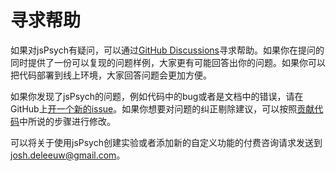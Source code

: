 # 寻求帮助

如果对jsPsych有疑问，可以通过[GitHub Discussions](https://github.com/jspsych/jsPsych/discussions)寻求帮助。如果你在提问的同时提供了一份可以复现的问题样例，大家更有可能回答出你的问题。如果你可以把代码部署到线上环境，大家回答问题会更加方便。

如果你发现了jsPsych的问题，例如代码中的bug或者是文档中的错误，请在GitHub上[开一个新的issue](https://github.com/jspsych/jsPsych/issues/new)。如果你想要对问题的纠正剔除建议，可以按照[贡献代码](contributing.md)中所说的步骤进行修改。

可以将关于使用jsPsych创建实验或者添加新的自定义功能的付费咨询请求发送到[josh.deleeuw@gmail.com](mailto:josh.deleeuw@gmail.com)。